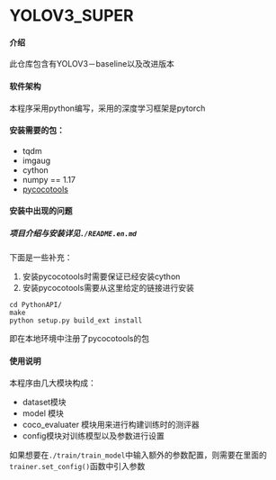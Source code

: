# YOLOV3_SUPER

#### 介绍
此仓库包含有YOLOV3－baseline以及改进版本

#### 软件架构
本程序采用python编写，采用的深度学习框架是pytorch

#### 安装需要的包：
* tqdm
* imgaug
* cython
* numpy == 1.17
* [pycocotools](https://gitee.com/yuanliangxie/cocoapi)

#### 安装中出现的问题
##### 项目介绍与安装详见`./README.en.md`
下面是一些补充：
1. 安装pycocotools时需要保证已经安装cython
2. 安装pycocotools需要从这里给定的链接进行安装
```angular2
cd PythonAPI/
make
python setup.py build_ext install
```
即在本地环境中注册了pycocotools的包

#### 使用说明

本程序由几大模块构成：
* dataset模块
* model 模块
* coco_evaluater 模块用来进行构建训练时的测评器
* config模块对训练模型以及参数进行设置

如果想要在`./train/train_model`中输入额外的参数配置，则需要在里面的`trainer.set_config()`函数中引入参数


